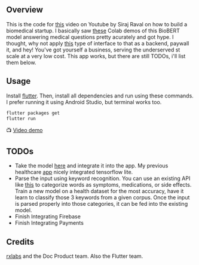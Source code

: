 ## Overview

This is the code for [this](https://youtu.be/J9kbZ5I8gdM) video on Youtube by Siraj Raval on how to build a biomedical startup. I basically saw [these](https://github.com/re-search/DocProduct) Colab demos of this BioBERT model answering medical questions pretty acurately and got hype. I thought, why not apply [this](https://github.com/rxlabz/sytody) type of interface to that as a backend, paywall it, and hey! You've got yourself a business, serving the underserved st scale at a very low cost. This app works, but there are still TODOs, i'll list them below. 

## Usage

Install [flutter](http://flutter.io). Then, install all dependencies and run using these commands. I prefer running it using Android Studio, but terminal works too. 

```bash
flutter packages get
flutter run
```

:tv: [Video demo](https://youtu.be/7MGuNZfgGWw)

## TODOs

- Take the model [here](https://colab.research.google.com/drive/11hAr1qo7VCSmIjWREFwyTFblU2LVeh1R) and integrate it into the app. My previous healthcare [app](https://github.com/llSourcell/How_to_Build_a_healthcare_startup) nicely integrated tensorflow lite. 
- Parse the input using keyword recognition. You can use an existing API like [this](https://www.twinword.com/api/text-classification.php) to categorize words as symptoms, medications, or side effects. Train a new model on a health dataset for the most accuracy, have it learn to classify those 3 keywords from a given corpus. Once the input is parsed properly into those categories, it can be fed into the existing model. 
- Finish Integrating Firebase
- Finish Integrating Payments

## Credits

[rxlabs](https://github.com/rxlabz/sytody) and the Doc Product team. Also the Flutter team. 
